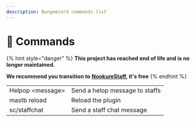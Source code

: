 ```yaml
---
description: Bungeecord commands list
---
```


# 🧭 Commands

{% hint style="danger" %}
**This project has reached end of life and is no longer maintained.**

**We recommend you transition to** [**NookureStaff**](https://builtbybit.com/resources/nookurestaff-staffmode-utils.25460/)**, it's free**
{% endhint %}

|                   |                                |
| ----------------- | ------------------------------ |
| Helpop \<message> | Send a helop message to staffs |
| mastb reload      | Reload the plugin              |
| sc/staffchat      | Send a staff chat message      |
